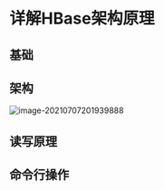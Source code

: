 # 详解HBase架构原理

## 基础









## 架构

![image-20210707201939888](D:\Dev\SrcCode\spring-boot-climbing\data-climbing-manuscripts\src\main\data\hbase\详解HBase架构原理.assets\image-20210707201939888.png)













## 读写原理





## 命令行操作

